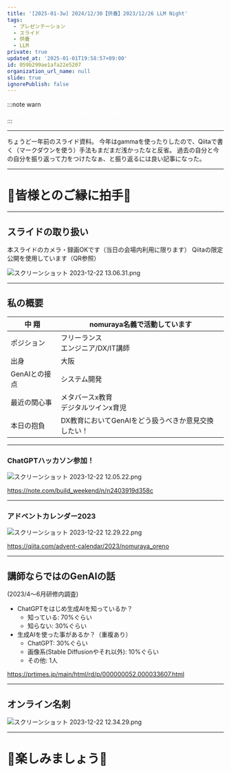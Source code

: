 ```yaml
---
title: '[2025-01-3w] 2024/12/30【供養】2023/12/26 LLM Night'
tags:
  - プレゼンテーション
  - スライド
  - 供養
  - LLM
private: true
updated_at: '2025-01-01T19:58:57+09:00'
id: 059b299ae1afa22e5207
organization_url_name: null
slide: true
ignorePublish: false
---
```

:::note warn
<font color="white">
2024アドカレで供養しようとしたものの後回しになったスライド記事だが、１年間の変化を見るという意味では面白かったので捨てずに公開する
</font>
:::

---

ちょうど一年前のスライド資料。
今年はgammaを使ったりしたので、Qiitaで書く（マークダウンを使う）手法もまだまだ浅かったなと反省。
過去の自分と今の自分を振り返って力をつけたなぁ、と振り返るには良い記事になった。

---

# 👏皆様とのご縁に拍手👏

---

## スライドの取り扱い
本スライドのカメラ・録画OKです（当日の会場内利用に限ります）
Qiitaの限定公開を使用しています（QR参照）

![スクリーンショット 2023-12-22 13.06.31.png](https://qiita-image-store.s3.ap-northeast-1.amazonaws.com/0/122800/fe5ab101-f85b-90a5-24d5-da1a4b9fa155.png)

---

## 私の概要
| 中 翔 | nomuraya名義で活動しています |
| --- | --- |
| ポジション | フリーランス<br>エンジニア/DX/IT講師 |
| 出身 | 大阪 |
| GenAIとの接点 | システム開発 |
| 最近の関心事 | メタバースx教育<br>デジタルツインx育児 |
| 本日の抱負 | DX教育においてGenAIをどう扱うべきか意見交換したい！ |

---

### ChatGPTハッカソン参加！
![スクリーンショット 2023-12-22 12.05.22.png](https://qiita-image-store.s3.ap-northeast-1.amazonaws.com/0/122800/9e9ca52f-369a-a0ec-b4da-6fc888dfd751.png)

https://note.com/build_weekend/n/n2403919d358c

---

### アドベントカレンダー2023
![スクリーンショット 2023-12-22 12.29.22.png](https://qiita-image-store.s3.ap-northeast-1.amazonaws.com/0/122800/16fc59c8-4fb9-de4f-196c-5baafb210633.png)

https://qiita.com/advent-calendar/2023/nomuraya_oreno

---

## 講師ならではのGenAIの話
(2023/4〜6月研修内調査)
- ChatGPTをはじめ生成AIを知っているか？
  - 知っている: 70%ぐらい
  - 知らない: 30%ぐらい
- 生成AIを使った事があるか？（重複あり）
  - ChatGPT: 30%ぐらい
  - 画像系(Stable Diffusionやそれ以外): 10%ぐらい
  - その他: 1人

https://prtimes.jp/main/html/rd/p/000000052.000033607.html

---

## オンライン名刺
![スクリーンショット 2023-12-22 12.34.29.png](https://qiita-image-store.s3.ap-northeast-1.amazonaws.com/0/122800/603de3f5-3340-6f47-71b4-83670e0e7055.png)

---

# 🍷楽しみましょう🍺

